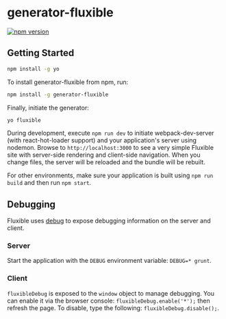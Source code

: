 # generator-fluxible

[![npm version](https://badge.fury.io/js/generator-fluxible.svg)](http://badge.fury.io/js/generator-fluxible)

## Getting Started

```bash
npm install -g yo
```

To install generator-fluxible from npm, run:

```bash
npm install -g generator-fluxible
```

Finally, initiate the generator:

```bash
yo fluxible
```

During development, execute `npm run dev` to initiate webpack-dev-server
(with react-hot-loader support) and your application's server using nodemon.
Browse to `http://localhost:3000` to see a very simple Fluxible site with
server-side rendering and client-side navigation. When you change files,
the server will be reloaded and the bundle will be rebuilt.

For other environments, make sure your application is built using
`npm run build` and then run `npm start`.

## Debugging

Fluxible uses [debug](https://www.npmjs.com/package/debug) to expose debugging
information on the server and client.

### Server

Start the application with the `DEBUG` environment variable: `DEBUG=* grunt`.

### Client

`fluxibleDebug` is exposed to the `window` object to manage debugging. You can
enable it via the browser console: `fluxibleDebug.enable('*');` then refresh
the page. To disable, type the following: `fluxibleDebug.disable();`.
